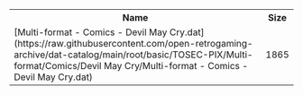 <table>
<tr><th>Name</th><th>Size</th></tr>
<tr><td>
[Multi-format - Comics - Devil May Cry.dat](https://raw.githubusercontent.com/open-retrogaming-archive/dat-catalog/main/root/basic/TOSEC-PIX/Multi-format/Comics/Devil May Cry/Multi-format - Comics - Devil May Cry.dat)
</td><td>1865</td></tr>
</table>
